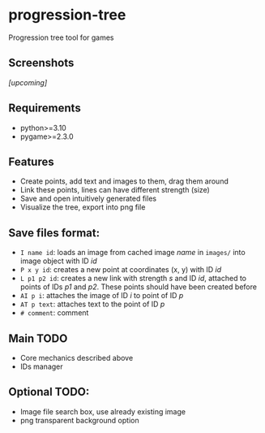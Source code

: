 # progression-tree
Progression tree tool for games

## Screenshots
*[upcoming]*

## Requirements
- python>=3.10
- pygame>=2.3.0

## Features
- Create points, add text and images to them, drag them around
- Link these points, lines can have different strength (size)
- Save and open intuitively generated files
- Visualize the tree, export into png file

## Save files format:
- `I name id`: loads an image from cached image *name* in `images/` into image object with ID *id*
- `P x y id`: creates a new point at coordinates (x, y) with ID *id*
- `L p1 p2 id`: creates a new link with strength *s* and ID *id*, attached to points of IDs *p1* and *p2*. These points should have been created before
- `AI p i`: attaches the image of ID *i* to point of ID *p*
- `AT p text`: attaches text to the point of ID *p*
- `# comment`: comment

## Main TODO
- Core mechanics described above
- IDs manager

## Optional TODO:
- Image file search box, use already existing image
- png transparent background option
